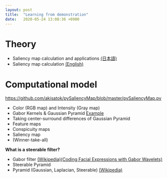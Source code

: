 ```yaml
---
layout: post
title:  "Learning from demonstration"
date:   2020-05-24 13:08:36 +0900
---
```

# Theory
* Saliency map calculation and applications <a href="https://www.jstage.jst.go.jp/article/jnns/21/1/21_3/_pdf/-char/ja">(日本語)</a>
* Saliency map calculation <a href="https://www.tu-chemnitz.de/informatik/KI/scripts/ws0910/Attention_Saliency.pdf">(English)</a>

# Computational model
https://github.com/akisatok/pySaliencyMap/blob/master/pySaliencyMap.py

* Color (RGB map) and Intensity (Gray map)
* Gabor Kernels & Gaussian Pyramid <a href="http://labs.eecs.tottori-u.ac.jp/sd/Member/oyamada/OpenCV/html/py_tutorials/py_imgproc/py_pyramids/py_pyramids.html"> Example </a>
* Taking center-surround differences of Gaussian Pyramid
* Feature maps
* Conspicuity maps
* Saliency map
* (Winner-take-all)

**What is a steerable filter?** <a href="https://en.wikipedia.org/wiki/Steerable_filter"></a>
* Gabor filter <a href="https://en.wikipedia.org/wiki/Gabor_filter">(Wikipedia)</a><a href="https://zenodo.org/record/3430156#.XtbrlzozbIU">(Coding Facial Expressions with Gabor Wavelets)</a>
* Steerable Pyramid <a href="https://www.cns.nyu.edu/~eero/STEERPYR/"> </a>
* Pyramid (Gaussian, Laplacian, Steerable) <a href="https://en.wikipedia.org/wiki/Pyramid_(image_processing)"> (Wikipedia)</a>
